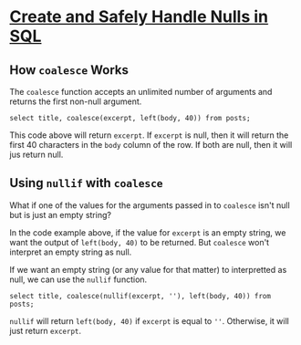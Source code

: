 # [Create and Safely Handle Nulls in SQL](https://egghead.io/lessons/postgresql-create-and-safely-handle-nulls-in-sql)

## How `coalesce` Works

The `coalesce` function accepts an unlimited number of arguments and returns the first non-null argument.

```postgres
select title, coalesce(excerpt, left(body, 40)) from posts;
```

This code above will return `excerpt`. If `excerpt` is null, then it will return the first 40 characters in the `body` column of the row. If both are null, then it will jus return null.

## Using `nullif` with `coalesce`

What if one of the values for the arguments passed in to `coalesce` isn't null but is just an empty string?

In the code example above, if the value for `excerpt` is an empty string, we want the output of `left(body, 40)` to be returned. But `coalesce` won't interpret an empty string as null.

If we want an empty string (or any value for that matter) to interpretted as null, we can use the `nullif` function.

```postgres
select title, coalesce(nullif(excerpt, ''), left(body, 40)) from posts;
```

`nullif` will return `left(body, 40)` if `excerpt` is equal to `''`. Otherwise, it will just return `excerpt`.
